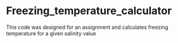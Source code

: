 # Freezing_temperature_calculator
This code was designed for an assignment and calculates freezing temperature for a given salinity value
